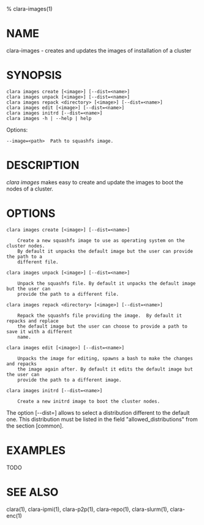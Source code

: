 % clara-images(1)

# NAME

clara-images - creates and updates the images of installation of a cluster

# SYNOPSIS

    clara images create [<image>] [--dist=<name>]
    clara images unpack [<image>] [--dist=<name>]
    clara images repack <directory> [<image>] [--dist=<name>]
    clara images edit [<image>] [--dist=<name>]
    clara images initrd [--dist=<name>]
    clara images -h | --help | help

Options:

    --image=<path>  Path to squashfs image.

# DESCRIPTION

*clara images* makes easy to create and update the images to boot the nodes of a cluster.

# OPTIONS

    clara images create [<image>] [--dist=<name>]

        Create a new squashfs image to use as operating system on the cluster nodes.
        By default it unpacks the default image but the user can provide  the path to a
        different file.

    clara images unpack [<image>] [--dist=<name>]

        Unpack the squashfs file. By default it unpacks the default image but the user can
        provide the path to a different file.

    clara images repack <directory> [<image>] [--dist=<name>]

        Repack the squashfs file providing the image.  By default it repacks and replace
        the default image but the user can choose to provide a path to save it with a different
        name.

    clara images edit [<image>] [--dist=<name>]

        Unpacks the image for editing, spawns a bash to make the changes and repacks
        the image again after. By default it edits the default image but the user can
        provide the path to a different image.

    clara images initrd [--dist=<name>]

        Create a new initrd image to boot the cluster nodes.

The option [--dist=<name>] allows to select a distribution different to the default one.
This distribution must be listed in the field "allowed_distributions" from the section [common].

# EXAMPLES

TODO

# SEE ALSO

clara(1), clara-ipmi(1), clara-p2p(1), clara-repo(1), clara-slurm(1), clara-enc(1)

